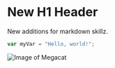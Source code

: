 # New H1 Header
New additions for markdown skillz.

``` javascript
var myVar = "Hello, world!";
```
![Image of Megacat](https://octodex.github.com/images/megacat-2.png)
